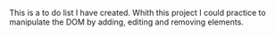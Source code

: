 This is a to do list I have created. Whith this project I could practice to manipulate the DOM by adding, editing and removing elements.
